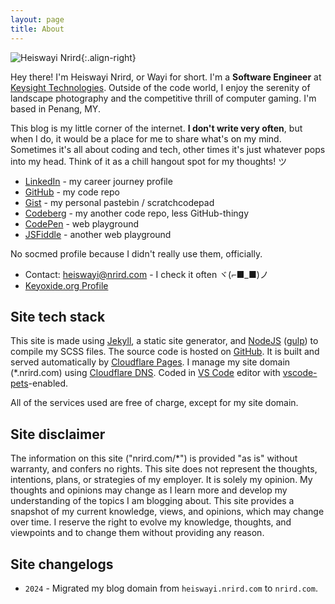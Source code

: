 ```yaml
---
layout: page
title: About
---
```


![Heiswayi Nrird](https://ik.imagekit.io/nrirddotcom/HN/hn_D6guerPbf.jpg?tr=h-200){:.align-right}

Hey there! I'm Heiswayi Nrird, or Wayi for short. I'm a **Software Engineer** at [Keysight Technologies](https://keysight.com). Outside of the code world, I enjoy the serenity of landscape photography and the competitive thrill of computer gaming. I'm based in Penang, MY.

This blog is my little corner of the internet. **I don't write very often**, but when I do, it would be a place for me to share what's on my mind. Sometimes it's all about coding and tech, other times it's just whatever pops into my head. Think of it as a chill hangout spot for my thoughts! ツ

- [LinkedIn](https://www.linkedin.com/in/heiswayi) - my career journey profile
- [GitHub](https://github.com/heiswayi) - my code repo
- [Gist](https://gist.github.com/heiswayi) - my personal pastebin / scratchcodepad
- [Codeberg](https://codeberg.org/hn) - my another code repo, less GitHub-thingy
- [CodePen](https://codepen.io/heiswayi/pens/public) - web playground
- [JSFiddle](https://jsfiddle.net/user/heiswayi/) - another web playground

No socmed profile because I didn't really use them, officially.

- Contact: [heiswayi@nrird.com](mailto:heiswayi@nrird.com) - I check it often ヾ(⌐■_■)ノ
- [Keyoxide.org Profile](https://keyoxide.org/aspe:keyoxide.org:EGFQVPRQAFJQWKWNROITMVLLWA)

## Site tech stack

This site is made using [Jekyll](https://jekyllrb.com/), a static site generator, and [NodeJS](https://nodejs.org/) ([gulp](https://gulpjs.com/)) to compile my SCSS files. The source code is hosted on [GitHub](https://github.com/). It is built and served automatically by [Cloudflare Pages](https://pages.cloudflare.com/). I manage my site domain (*.nrird.com) using [Cloudflare DNS](https://www.cloudflare.com/). Coded in [VS Code](https://code.visualstudio.com/) editor with [vscode-pets](https://marketplace.visualstudio.com/items?itemName=tonybaloney.vscode-pets)-enabled.

All of the services used are free of charge, except for my site domain.

## Site disclaimer

The information on this site ("nrird.com/*") is provided "as is" without warranty, and confers no rights. This site does not represent the thoughts, intentions, plans, or strategies of my employer. It is solely my opinion. My thoughts and opinions may change as I learn more and develop my understanding of the topics I am blogging about. This site provides a snapshot of my current knowledge, views, and opinions, which may change over time. I reserve the right to evolve my knowledge, thoughts, and viewpoints and to change them without providing any reason.

## Site changelogs

- `2024` - Migrated my blog domain from `heiswayi.nrird.com` to `nrird.com`.